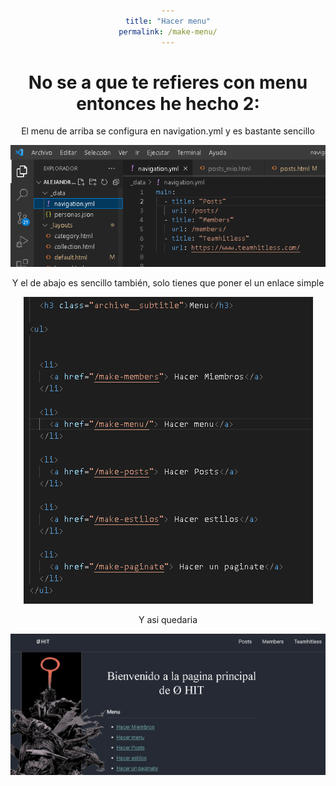 ```yaml
---
title: "Hacer menu"
permalink: /make-menu/
---
```

<style>

body{
    text-align: center;
}
@media (max-width: 1768px) {
  .lado {
    display: none;
  }
}
</style>

# No se a que te refieres con menu entonces he hecho 2:

El menu de arriba se configura en navigation.yml y es bastante sencillo 

![paginate1](/assets/img/navigation.png)

Y el de abajo es sencillo también, solo tienes que poner el un enlace simple

![paginate1](/assets/img/navigation2.png)

Y asi quedaria

![paginate1](/assets/img/navigation3.png)